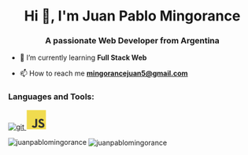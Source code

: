 <h1 align="center">Hi 👋, I'm Juan Pablo Mingorance</h1>
<h3 align="center">A passionate Web Developer from Argentina</h3>

- 🌱 I’m currently learning **Full Stack Web**

- 📫 How to reach me **mingorancejuan5@gmail.com**


<h3 align="left">Languages and Tools:</h3>
<p align="left"> <a href="https://git-scm.com/" target="_blank"> <img src="https://www.vectorlogo.zone/logos/git-scm/git-scm-icon.svg" alt="git" width="40" height="40"/> </a> <a href="https://developer.mozilla.org/en-US/docs/Web/JavaScript" target="_blank"> <img src="https://raw.githubusercontent.com/devicons/devicon/master/icons/javascript/javascript-original.svg" alt="javascript" width="40" height="40"/> </a> </p>

<p><img align="left" src="https://github-readme-stats.vercel.app/api/top-langs?username=juanpablomingorance&show_icons=true&locale=en&layout=compact" alt="juanpablomingorance" /></p>

<p>&nbsp;<img align="center" src="https://github-readme-stats.vercel.app/api?username=juanpablomingorance&show_icons=true&locale=en" alt="juanpablomingorance" /></p>


<!---
JuanPabloMingorance/JuanPabloMingorance is a ✨ special ✨ repository because its `README.md` (this file) appears on your GitHub profile.
You can click the Preview link to take a look at your changes.
--->
